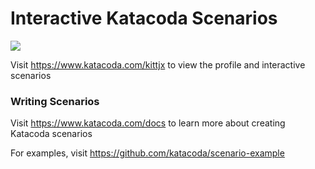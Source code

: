 # Interactive Katacoda Scenarios

[![](http://shields.katacoda.com/katacoda/kittjx/count.svg)](https://www.katacoda.com/kittjx "Get your profile on Katacoda.com")

Visit https://www.katacoda.com/kittjx to view the profile and interactive scenarios

### Writing Scenarios
Visit https://www.katacoda.com/docs to learn more about creating Katacoda scenarios

For examples, visit https://github.com/katacoda/scenario-example
